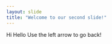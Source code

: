 ```yaml
---
layout: slide
title: "Welcome to our second slide!"
---
```

Hi Hello
Use the left arrow to go back!
